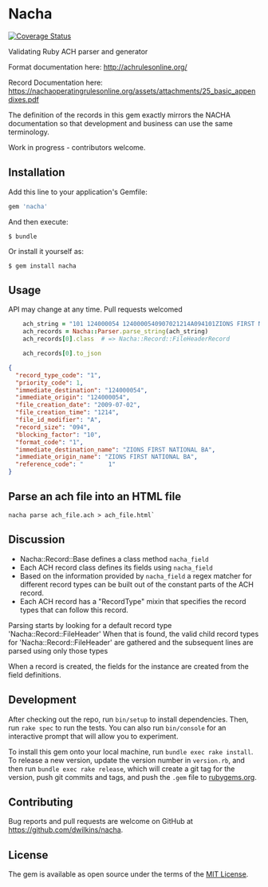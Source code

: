 # Nacha

[![Coverage Status](https://coveralls.io/repos/github/badges/shields/badge.svg?branch=master)](https://coveralls.io/github/badges/shields?branch=master)

Validating Ruby ACH parser and generator

Format documentation here: http://achrulesonline.org/

Record Documentation here: https://nachaoperatingrulesonline.org/assets/attachments/25_basic_appendixes.pdf

The definition of the records in this gem exactly mirrors the NACHA
documentation so that development and business can use the same terminology.

Work in progress - contributors welcome.

## Installation

Add this line to your application's Gemfile:

```ruby
gem 'nacha'
```

And then execute:

    $ bundle

Or install it yourself as:

    $ gem install nacha

## Usage

API may change at any time.   Pull requests welcomed



```ruby
    ach_string = "101 124000054 1240000540907021214A094101ZIONS FIRST NATIONAL BAZIONS FIRST NATIONAL BA       1"
    ach_records = Nacha::Parser.parse_string(ach_string)
    ach_records[0].class  # => Nacha::Record::FileHeaderRecord

    ach_records[0].to_json
```
```json
{
  "record_type_code": "1",
  "priority_code": 1,
  "immediate_destination": "124000054",
  "immediate_origin": "124000054",
  "file_creation_date": "2009-07-02",
  "file_creation_time": "1214",
  "file_id_modifier": "A",
  "record_size": "094",
  "blocking_factor": "10",
  "format_code": "1",
  "immediate_destination_name": "ZIONS FIRST NATIONAL BA",
  "immediate_origin_name": "ZIONS FIRST NATIONAL BA",
  "reference_code": "       1"
}
```

## Parse an ach file into an HTML file

```
nacha parse ach_file.ach > ach_file.html`
```

## Discussion

* Nacha::Record::Base defines a class method `nacha_field`
* Each ACH record class defines its fields using `nacha_field`
* Based on the information provided by `nacha_field` a regex matcher
  for different record types can be built out of the constant parts
  of the ACH record.
* Each ACH record has a "RecordType" mixin that specifies the record
  types that can follow this record.

Parsing starts by looking for a default record type 'Nacha::Record::FileHeader'
When that is found, the valid child record types for 'Nacha::Record::FileHeader'
are gathered and the subsequent lines are parsed using only those types

When a record is created, the fields for the instance are created from
the field definitions.

## Development

After checking out the repo, run `bin/setup` to install dependencies. Then, run `rake spec` to run the tests. You can also run `bin/console` for an interactive prompt that will allow you to experiment.

To install this gem onto your local machine, run `bundle exec rake install`. To release a new version, update the version number in `version.rb`, and then run `bundle exec rake release`, which will create a git tag for the version, push git commits and tags, and push the `.gem` file to [rubygems.org](https://rubygems.org).

## Contributing

Bug reports and pull requests are welcome on GitHub at https://github.com/dwilkins/nacha.


## License

The gem is available as open source under the terms of the [MIT License](http://opensource.org/licenses/MIT).

